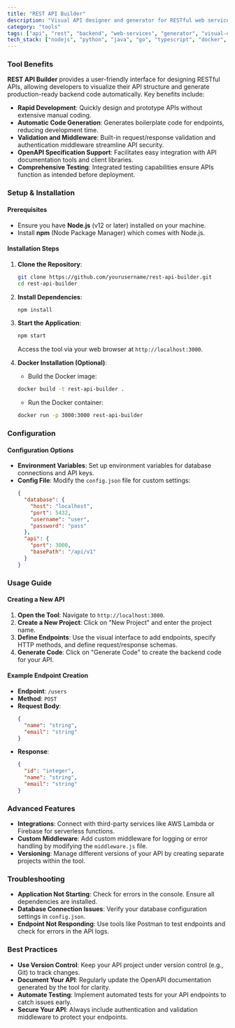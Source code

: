 ```yaml
---
title: "REST API Builder"
description: "Visual API designer and generator for RESTful web services, enabling developers to create and manage APIs efficiently with production-ready code."
category: "tools"
tags: ["api", "rest", "backend", "web-services", "generator", "visual-design", "automation", "testing"]
tech_stack: ["nodejs", "python", "java", "go", "typescript", "docker", "kubernetes"]
---
```


### Tool Benefits
**REST API Builder** provides a user-friendly interface for designing RESTful APIs, allowing developers to visualize their API structure and generate production-ready backend code automatically. Key benefits include:
- **Rapid Development**: Quickly design and prototype APIs without extensive manual coding.
- **Automatic Code Generation**: Generates boilerplate code for endpoints, reducing development time.
- **Validation and Middleware**: Built-in request/response validation and authentication middleware streamline API security.
- **OpenAPI Specification Support**: Facilitates easy integration with API documentation tools and client libraries.
- **Comprehensive Testing**: Integrated testing capabilities ensure APIs function as intended before deployment.

### Setup & Installation
#### Prerequisites
- Ensure you have **Node.js** (v12 or later) installed on your machine.
- Install **npm** (Node Package Manager) which comes with Node.js.

#### Installation Steps
1. **Clone the Repository**:
   ```bash
   git clone https://github.com/yourusername/rest-api-builder.git
   cd rest-api-builder
   ```

2. **Install Dependencies**:
   ```bash
   npm install
   ```

3. **Start the Application**:
   ```bash
   npm start
   ```
   Access the tool via your web browser at `http://localhost:3000`.

4. **Docker Installation (Optional)**:
   - Build the Docker image:
   ```bash
   docker build -t rest-api-builder .
   ```
   - Run the Docker container:
   ```bash
   docker run -p 3000:3000 rest-api-builder
   ```

### Configuration
#### Configuration Options
- **Environment Variables**: Set up environment variables for database connections and API keys.
- **Config File**: Modify the `config.json` file for custom settings:
  ```json
  {
    "database": {
      "host": "localhost",
      "port": 5432,
      "username": "user",
      "password": "pass"
    },
    "api": {
      "port": 3000,
      "basePath": "/api/v1"
    }
  }
  ```

### Usage Guide
#### Creating a New API
1. **Open the Tool**: Navigate to `http://localhost:3000`.
2. **Create a New Project**: Click on "New Project" and enter the project name.
3. **Define Endpoints**: Use the visual interface to add endpoints, specify HTTP methods, and define request/response schemas.
4. **Generate Code**: Click on "Generate Code" to create the backend code for your API.

#### Example Endpoint Creation
- **Endpoint**: `/users`
- **Method**: `POST`
- **Request Body**:
  ```json
  {
    "name": "string",
    "email": "string"
  }
  ```
- **Response**:
  ```json
  {
    "id": "integer",
    "name": "string",
    "email": "string"
  }
  ```

### Advanced Features
- **Integrations**: Connect with third-party services like AWS Lambda or Firebase for serverless functions.
- **Custom Middleware**: Add custom middleware for logging or error handling by modifying the `middleware.js` file.
- **Versioning**: Manage different versions of your API by creating separate projects within the tool.

### Troubleshooting
- **Application Not Starting**: Check for errors in the console. Ensure all dependencies are installed.
- **Database Connection Issues**: Verify your database configuration settings in `config.json`.
- **Endpoint Not Responding**: Use tools like Postman to test endpoints and check for errors in the API logs.

### Best Practices
- **Use Version Control**: Keep your API project under version control (e.g., Git) to track changes.
- **Document Your API**: Regularly update the OpenAPI documentation generated by the tool for clarity.
- **Automate Testing**: Implement automated tests for your API endpoints to catch issues early.
- **Secure Your API**: Always include authentication and validation middleware to protect your endpoints.